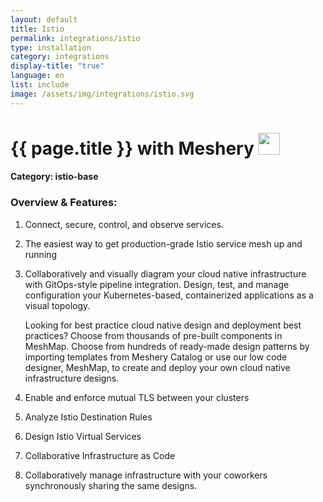 ```yaml
---
layout: default
title: Istio
permalink: integrations/istio
type: installation
category: integrations
display-title: "true"
language: en
list: include
image: /assets/img/integrations/istio.svg
---
```


<h1>{{ page.title }} with Meshery <img src="{{ page.image }}" style="width: 35px; height: 35px;" /></h1>


#### Category: istio-base

### Overview & Features:
1. Connect, secure, control, and observe services.

2. The easiest way to get production-grade Istio service mesh up and running

4. 
    Collaboratively and visually diagram your cloud native infrastructure with GitOps-style pipeline integration. Design, test, and manage configuration your Kubernetes-based, containerized applications as a visual topology.



    Looking for best practice cloud native design and deployment best practices? Choose from thousands of pre-built components in MeshMap. Choose from hundreds of ready-made design patterns by importing templates from Meshery Catalog or use our low code designer, MeshMap, to create and deploy your own cloud native infrastructure designs.



5. Enable and enforce mutual TLS between your clusters

6. Analyze Istio Destination Rules

7. Design Istio Virtual Services

8. Collaborative Infrastructure as Code

9. Collaboratively manage infrastructure with your coworkers synchronously sharing the same designs.

